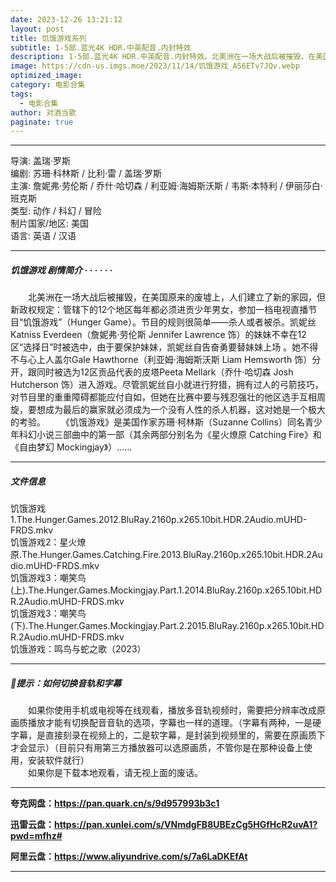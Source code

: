 ```yaml
---
date: 2023-12-26 13:21:12
layout: post
title: 饥饿游戏系列
subtitle: 1-5部.蓝光4K HDR.中英配音.内封特效
description: 1-5部.蓝光4K HDR.中英配音.内封特效。北美洲在一场大战后被摧毁，在美国原来的废墟上，人们建立了新的家园，但新政权规定：管辖下的12个地区每年都必须进贡少年男女，参加一档电视直播节目“饥饿游戏”...
image: https://cdn-us.imgs.moe/2023/11/14/饥饿游戏_AS6ETv7JQv.webp
optimized_image: 
category: 电影合集
tags:
  - 电影合集
author: 对酒当歌
paginate: true
---
```



---

导演: 盖瑞·罗斯  
编剧: 苏珊·科林斯 / 比利·雷 / 盖瑞·罗斯  
主演: 詹妮弗·劳伦斯 / 乔什·哈切森 / 利亚姆·海姆斯沃斯 / 韦斯·本特利 / 伊丽莎白·班克斯  
类型: 动作 / 科幻 / 冒险  
制片国家/地区: 美国  
语言: 英语 / 汉语  

---

##### 饥饿游戏 剧情简介 · · · · · ·

　　北美洲在一场大战后被摧毁，在美国原来的废墟上，人们建立了新的家园，但新政权规定：管辖下的12个地区每年都必须进贡少年男女，参加一档电视直播节目“饥饿游戏”（Hunger Game）。节目的规则很简单——杀人或者被杀。凯妮丝Katniss Everdeen（詹妮弗·劳伦斯 Jennifer Lawrence 饰）的妹妹不幸在12区“选择日”时被选中，由于要保护妹妹，凯妮丝自告奋勇要替妹妹上场 。她不得不与心上人盖尔Gale Hawthorne（利亚姆·海姆斯沃斯 Liam Hemsworth 饰）分开，跟同时被选为12区贡品代表的皮塔Peeta Mellark（乔什·哈切森 Josh Hutcherson 饰）进入游戏。尽管凯妮丝自小就进行狩猎，拥有过人的弓箭技巧，对节目里的重重障碍都能应付自如，但她在比赛中要与残忍强壮的他区选手互相周旋，要想成为最后的赢家就必须成为一个没有人性的杀人机器，这对她是一个极大的考验。
　　《饥饿游戏》是美国作家苏珊·柯林斯（Suzanne Collins）同名青少年科幻小说三部曲中的第一部（其余两部分别名为《星火燎原 Catching Fire》和《自由梦幻 Mockingjay》）……

---

##### 文件信息

饥饿游戏1.The.Hunger.Games.2012.BluRay.2160p.x265.10bit.HDR.2Audio.mUHD-FRDS.mkv  
饥饿游戏2：星火燎原.The.Hunger.Games.Catching.Fire.2013.BluRay.2160p.x265.10bit.HDR.2Audio.mUHD-FRDS.mkv  
饥饿游戏3：嘲笑鸟(上).The.Hunger.Games.Mockingjay.Part.1.2014.BluRay.2160p.x265.10bit.HDR.2Audio.mUHD-FRDS.mkv  
饥饿游戏3：嘲笑鸟(下).The.Hunger.Games.Mockingjay.Part.2.2015.BluRay.2160p.x265.10bit.HDR.2Audio.mUHD-FRDS.mkv  
饥饿游戏：鸣鸟与蛇之歌（2023）  

---

##### 🔔提示：如何切换音轨和字幕

　　如果你使用手机或电视等在线观看，播放多音轨视频时，需要把分辨率改成原画质播放才能有切换配音音轨的选项，字幕也一样的道理。（字幕有两种，一是硬字幕，是直接刻录在视频上的，二是软字幕，是封装到视频里的，需要在原画质下才会显示）（目前只有用第三方播放器可以选原画质，不管你是在那种设备上使用，安装软件就行）  
　　如果你是下载本地观看，请无视上面的废话。

---

**夸克网盘：<https://pan.quark.cn/s/9d957993b3c1>**

**迅雷云盘：<https://pan.xunlei.com/s/VNmdgFB8UBEzCg5HGfHcR2uvA1?pwd=mfhz#>**

**阿里云盘：<https://www.aliyundrive.com/s/7a6LaDKEfAt>**

---
